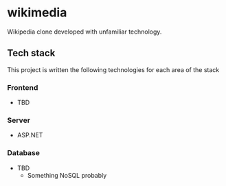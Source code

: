 # wikimedia
Wikipedia clone developed with unfamiliar technology.

## Tech stack
This project is written the following technologies for each area of the stack

### Frontend
- TBD

### Server
- ASP.NET

### Database
- TBD
    - Something NoSQL probably
